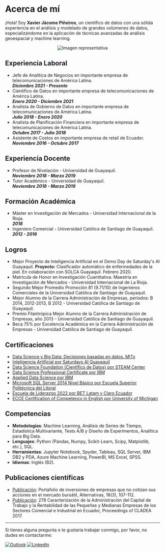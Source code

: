# Acerca de mí
¡Hola! Soy **Xavier Jácome Piñeiros**, un científico de datos con una sólida experiencia en el análisis y modelado de grandes volúmenes de datos, especializándome en la aplicación de técnicas avanzadas de análisis geoespacial y machine learning.

<p align="center">
  <img src="https://media.licdn.com/dms/image/D4D03AQEq2LpqTXVMqg/profile-displayphoto-shrink_200_200/0/1678695650086?e=1689811200&v=beta&t=FkkWV07jX0yAal91k8fd87oCzfEMeuwccuUiOB_k17c" alt="Imagen representativa"/>
</p>

## Experiencia Laboral
- Jefe de Analítica de Negocios en importante empresa de telecomunicaciones de América Latina. 
<br> **_Diciembre 2021 - Presente_**
- Científico de Datos en importante empresa de telecomunicaciones de América Latina.
<br> **_Enero 2020 - Diciembre 2021_**
- Analista de Gobierno de Datos en importante empresa de telecomunicaciones de América Latina.
<br> **_Julio 2018 - Enero 2020_**
- Analista de Planificación Financiera en importante empresa de telecomunicaciones de América Latina.
<br> **_Octubre 2017 - Julio 2018_**
- Asistente de Costos en importante empresa de retail de Ecuador.
<br> **_Noviembre 2016 - Octubre 2017_**

## Experiencia Docente
- Profesor de Nivelación - Universidad de Guayaquil. 
<br> **_Noviembre 2018 - Marzo 2019_**
- Tutor Académico - Universidad de Guayaquil.
<br> **_Noviembre 2018 - Marzo 2019_**

## Formación Académica
- Máster en Investigación de Mercados - Universidad Internacional de la Rioja. 
<br> **_2018_**
- Ingeniero Comercial - Universidad Católica de Santiago de Guayaquil.
<br> **_2012 - 2016_**

## Logros
- Mejor Proyecto de Inteligencia Artificial en el Demo Day de Saturday's AI Guayaquil. **Proyecto:** Clasificador automático de enfermedades de la piel. En colaboración con SOLCA Guayaquil. Febrero 2020.
- Matrícula de Honor en Investigación Cuantitativa. Maestría en Investigación de Mercados - Universidad Internacional de La Rioja.
- Segundo Mejor Promedio Promoción 81 (9.71/10) de Ingenieros Comerciales de la Universidad Católica de Santiago de Guayaquil.
- Mejor Alumno de la Carrera Administración de Empresas, períodos: B 2014, 2012-2013, B 2012 - Universidad Católica de Santiago de Guayaquil.
- Premio Filantrópica Mejor Alumno de la Carrera Administración de Empresas, año 2013 - Universidad Católica de Santiago de Guayaquil.
- Beca 75% por Excelencia Académica en la Carrera Administración de Empresas - Universidad Católica de Santiago de Guayaquil.

## Certificaciones

- [Data Science y Big Data: Decisiones basadas en datos. MITx](https://www.credential.net/0b6072d3-fea4-420c-8313-812a391bdd97#gs.y3xs7b)
- [Inteligencia Artificial por Saturdays AI Guayaquil]()
- [Data Science Foundation (Científico de Datos) por STEAM Center]()
- [Data Science Professional Certificate por IBM](https://www.coursera.org/account/accomplishments/specialization/certificate/S6C9PELLLP6X)
- [Applied Data Science por IBM](https://www.coursera.org/account/accomplishments/specialization/RR74K4TTZGED)
- [Microsoft SQL Server 2014 Nivel Básico por Escuela Superior Politécnica del Litoral]()
- [Escuela de Liderazgo 2022 por BET Latam y Claro Ecuador]()
- [ECCE Certification of Competency in English por University of Michigan]()

## Competencias

- **Metodologías**: Machine Learning, Análisis de Series de Tiempo, Estadística Multivariante, Tests A/B y Diseño de Experimentos, Analítica para Big Data.
- **Lenguajes**: Python (Pandas, Numpy, Scikit-Learn, Scipy, Matplotlib, etc.), SQL.
- **Herramientas**: Jupyter Notebook, Spyder, Tableau, SQL Server, IBM DB2 y PDA, Azure Machine Learning, PowerBI, MS Excel, SPSS.
- **Idiomas**: Inglés (B2).

## Publicaciones científicas
- [Publicación](https://editorial.ucsg.edu.ec/ojs-alternativas/index.php/alternativas-ucsg/article/view/150): Portafolio de inversiones de empresas que no cotizan sus acciones en el mercado bursátil, Alternativas, 18(3), 107-112.
- [Publicación](https://cladea.org/wp-content/uploads/2022/01/278Yanina-Bajana-Villagomez-Xavier-Jacome-Pineiros-Freddy-Camacho-Villagomez-and-Genesis-Basantes-Brunes-Caracterizacion-De-La-Administracion-Del-Capital-D.pdf): 278 Caracterización de la Administración del Capital de Trabajo y la Rentabilidad de las Pequeñas y Medianas Empresas de los Sectores Comercial e Industrial en Ecuador, Proceedings of CLADEA 2017.

___

Si tienes alguna pregunta o te gustaría trabajar conmigo, por favor, no dudes en contactarme:

<a href="mailto:xavier.jacome.p@hotmail.com" target="_blank"><img alt="Outlook" src="https://img.shields.io/badge/Microsoft_Outlook-0078D4?style=for-the-badge&logo=microsoft-outlook&logoColor=white" /></a>
<a href="https://www.linkedin.com/in/xavierjacomep/" target="_blank"><img alt="LinkedIn" src="https://img.shields.io/badge/linkedin-%230077B5.svg?&style=for-the-badge&logo=linkedin&logoColor=white" /></a>
